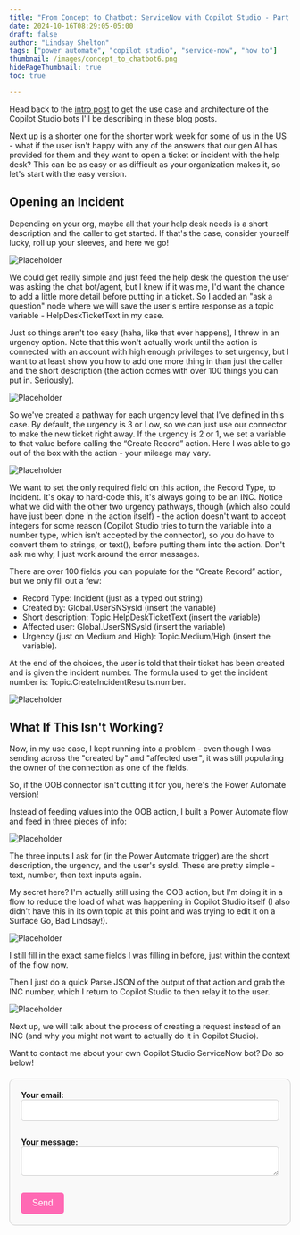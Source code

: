 ```yaml
---
title: "From Concept to Chatbot: ServiceNow with Copilot Studio - Part 4"
date: 2024-10-16T08:29:05-05:00
draft: false
author: "Lindsay Shelton"
tags: ["power automate", "copilot studio", "service-now", "how to"]
thumbnail: /images/concept_to_chatbot6.png
hidePageThumbnail: true
toc: true

---
```


Head back to the <a href="https://www.lindsaytshelton.com/blog/202409from_concept_to_chatbot_servicenow_with_copilot_studio_intro/">intro post</a> to get the use case and architecture of the Copilot Studio bots I'll be describing in these blog posts.

Next up is a shorter one for the shorter work week for some of us in the US - what if the user isn't happy with any of the answers that our gen AI has provided for them and they want to open a ticket or incident with the help desk?  This can be as easy or as difficult as your organization makes it, so let's start with the easy version.

## Opening an Incident

Depending on your org, maybe all that your help desk needs is a short description and the caller to get started.  If that's the case, consider yourself lucky, roll up your sleeves, and here we go!

![Placeholder](/images/concept_to_chatbot41.png)

We could get really simple and just feed the help desk the question the user was asking the chat bot/agent, but I knew if it was me, I'd want the chance to add a little more detail before putting in a ticket.  So I added an "ask a question" node where we will save the user's entire response as a topic variable - HelpDeskTicketText in my case.

Just so things aren't too easy (haha, like that ever happens), I threw in an urgency option.  Note that this won't actually work until the action is connected with an account with high enough privileges to set urgency, but I want to at least show you how to add one more thing in than just the caller and the short description (the action comes with over 100 things you can put in.  Seriously).

![Placeholder](/images/concept_to_chatbot42.png)

So we've created a pathway for each urgency level that I've defined in this case.  By default, the urgency is 3 or Low, so we can just use our connector to make the new ticket right away.  If the urgency is 2 or 1, we set a variable to that value before calling the “Create Record” action.  Here I was able to go out of the box with the action - your mileage may vary.

![Placeholder](/images/concept_to_chatbot43.png)

We want to set the only required field on this action, the Record Type, to Incident.  It's okay to hard-code this, it's always going to be an INC.  Notice what we did with the other two urgency pathways, though (which also could have just been done in the action itself) - the action doesn't want to accept integers for some reason (Copilot Studio tries to turn the variable into a number type, which isn’t accepted by the connector), so you do have to convert them to strings, or text(), before putting them into the action.  Don't ask me why, I just work around the error messages.

There are over 100 fields you can populate for the “Create Record” action, but we only fill out a few:
* Record Type: Incident (just as a typed out string)
* Created by:  Global.UserSNSysId (insert the variable)
* Short description:  Topic.HelpDeskTicketText (insert the variable)
* Affected user:  Global.UserSNSysId (insert the variable)
* Urgency (just on Medium and High): Topic.Medium/High (insert the variable).

At the end of the choices, the user is told that their ticket has been created and is given the incident number.  The formula used to get the incident number is: Topic.CreateIncidentResults.number.

![Placeholder](/images/concept_to_chatbot44.png)

## What If This Isn't Working?

Now, in my use case, I kept running into a problem - even though I was sending across the "created by" and "affected user", it was still populating the owner of the connection as one of the fields.

So, if the OOB connector isn't cutting it for you, here's the Power Automate version!

Instead of feeding values into the OOB action, I built a Power Automate flow and feed in three pieces of info:

![Placeholder](/images/concept_to_chatbot45.png)

The three inputs I ask for (in the Power Automate trigger) are the short description, the urgency, and the user's sysId.  These are pretty simple - text, number, then text inputs again.

My secret here?  I'm actually still using the OOB action, but I'm doing it in a flow to reduce the load of what was happening in Copilot Studio itself (I also didn't have this in its own topic at this point and was trying to edit it on a Surface Go, Bad Lindsay!).

![Placeholder](/images/concept_to_chatbot46.png)

I still fill in the exact same fields I was filling in before, just within the context of the flow now.

Then I just do a quick Parse JSON of the output of that action and grab the INC number, which I return to Copilot Studio to then relay it to the user.

![Placeholder](/images/concept_to_chatbot47.png)

Next up, we will talk about the process of creating a request instead of an INC (and why you might not want to actually do it in Copilot Studio).

Want to contact me about your own Copilot Studio ServiceNow bot?  Do so below!

<style>
  /* Form styling */
  form {
    max-width: 600px;
    margin: 20px auto;
    padding: 20px;
    border: 1px solid #ccc;
    border-radius: 10px;
    background-color: #f9f9f9;
  }

  label {
    display: block;
    margin-bottom: 10px;
    font-weight: bold;
  }

  input[type="email"], textarea {
    width: 100%;
    padding: 10px;
    margin-bottom: 20px;
    border: 1px solid #ccc;
    border-radius: 5px;
  }

  /* Styling for the button */
  button[type="submit"] {
    background-color: #ff69b4;
    color: white;
    padding: 10px 20px;
    border: none;
    border-radius: 5px;
    cursor: pointer;
    font-size: 16px;
  }

  button[type="submit"]:hover {
    background-color: #ff1493;
  }
</style>

<!-- Contact Form -->
<form action="https://formspree.io/f/mqazoelw" method="POST">
  <label>
    Your email:
    <input type="email" name="email" required>
  </label>
  <label>
    Your message:
    <textarea name="message" required></textarea>
  </label>
  <button type="submit">Send</button>
</form>

<!-- Google tag (gtag.js) -->
<script async src="https://www.googletagmanager.com/gtag/js?id=G-CN3PDT3T20"></script>
<script>
  window.dataLayer = window.dataLayer || [];
  function gtag(){dataLayer.push(arguments);}
  gtag('js', new Date());

  gtag('config', 'G-CN3PDT3T20');
</script>